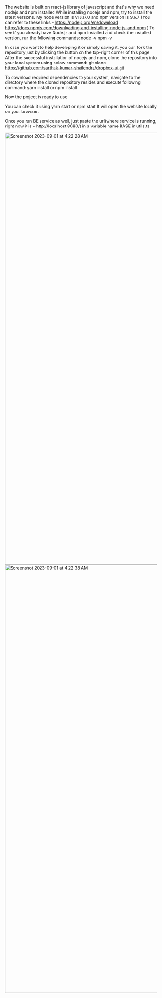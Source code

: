 The website is built on react-js library of javascript and that's why we need nodejs and npm installed
While installing nodejs and npm, try to install the latest versions. My node version is v18.17.0 and npm version is 9.6.7 
(You can refer to these links - https://nodejs.org/en/download
https://docs.npmjs.com/downloading-and-installing-node-js-and-npm
)
To see if you already have Node.js and npm installed and check the installed version, run the following commands:
node -v
npm -v

In case you want to help developing it or simply saving it, you can fork the repository just by clicking the button on the top-right corner of this page
After the successful installation of nodejs and npm, clone the repository into your local system using below command: 
 git clone https://github.com/sarthak-kumar-shailendra/dropbox-ui.git

 To download required dependencies to your system, navigate to the directory where the cloned repository resides and execute following command:
 yarn install or  npm install
 
 Now the project is ready to use

 You can check it using yarn start or  npm start 
 It will open the website locally on your browser.

 Once you run BE service as well, just paste the url(where service is running, right now it is - http://localhost:8080/) in a variable name BASE in utils.ts 


<img width="1425" alt="Screenshot 2023-09-01 at 4 22 28 AM" src="https://github.com/sarthak-kumar-shailendra/dropbox-ui/assets/69191344/f262fd40-9185-43d6-a967-7e2a97cf6ac2">
<img width="1414" alt="Screenshot 2023-09-01 at 4 22 38 AM" src="https://github.com/sarthak-kumar-shailendra/dropbox-ui/assets/69191344/1993dc0f-8fb2-43d1-8bc8-8edd84ecd072">
